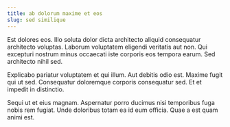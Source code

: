 ```yaml
---
title: ab dolorum maxime et eos
slug: sed similique
---
```


Est dolores eos. Illo soluta dolor dicta architecto aliquid consequatur architecto voluptas. Laborum voluptatem eligendi veritatis aut non. Qui excepturi nostrum minus occaecati iste corporis eos tempora earum. Sed architecto nihil sed.

Explicabo pariatur voluptatem et qui illum. Aut debitis odio est. Maxime fugit qui ut sed. Consequatur doloremque corporis consequatur sed. Et et impedit in distinctio.

Sequi ut et eius magnam. Aspernatur porro ducimus nisi temporibus fuga nobis rem fugiat. Unde doloribus totam ea id eum officia. Quae a est quam animi est.

